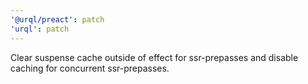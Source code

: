 ```yaml
---
'@urql/preact': patch
'urql': patch
---
```


Clear suspense cache outside of effect for ssr-prepasses and disable caching for concurrent ssr-prepasses.
